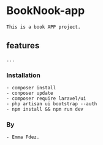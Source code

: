 # BookNook-app

    This is a book APP project.


## features

    ...

### Installation

    - composer install
    - conposer update
    - composer require laravel/ui
    - php artisan ui bootstrap --auth
    - npm install && npm run dev

### By

    - Emma Fdez.